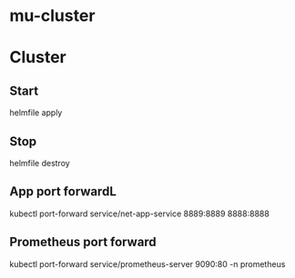 # mu-cluster

# Cluster

## Start

helmfile apply

## Stop

helmfile destroy

## App port forwardL

kubectl port-forward service/net-app-service 8889:8889 8888:8888

## Prometheus port forward

kubectl port-forward service/prometheus-server 9090:80 -n prometheus
